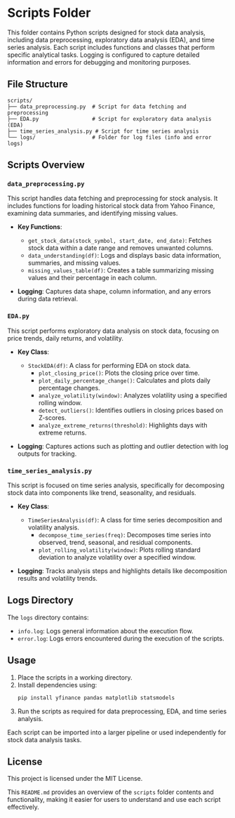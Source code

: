 # Scripts Folder

This folder contains Python scripts designed for stock data analysis, including data preprocessing, exploratory data analysis (EDA), and time series analysis. Each script includes functions and classes that perform specific analytical tasks. Logging is configured to capture detailed information and errors for debugging and monitoring purposes.

## File Structure

```
scripts/
├── data_preprocessing.py  # Script for data fetching and preprocessing
├── EDA.py                 # Script for exploratory data analysis (EDA)
├── time_series_analysis.py # Script for time series analysis
└── logs/                  # Folder for log files (info and error logs)
```

## Scripts Overview

### `data_preprocessing.py`

This script handles data fetching and preprocessing for stock analysis. It includes functions for loading historical stock data from Yahoo Finance, examining data summaries, and identifying missing values.

- **Key Functions**:
    - `get_stock_data(stock_symbol, start_date, end_date)`: Fetches stock data within a date range and removes unwanted columns.
    - `data_understanding(df)`: Logs and displays basic data information, summaries, and missing values.
    - `missing_values_table(df)`: Creates a table summarizing missing values and their percentage in each column.

- **Logging**: Captures data shape, column information, and any errors during data retrieval.

### `EDA.py`

This script performs exploratory data analysis on stock data, focusing on price trends, daily returns, and volatility.

- **Key Class**:
    - `StockEDA(df)`: A class for performing EDA on stock data.
        - `plot_closing_price()`: Plots the closing price over time.
        - `plot_daily_percentage_change()`: Calculates and plots daily percentage changes.
        - `analyze_volatility(window)`: Analyzes volatility using a specified rolling window.
        - `detect_outliers()`: Identifies outliers in closing prices based on Z-scores.
        - `analyze_extreme_returns(threshold)`: Highlights days with extreme returns.

- **Logging**: Captures actions such as plotting and outlier detection with log outputs for tracking.

### `time_series_analysis.py`

This script is focused on time series analysis, specifically for decomposing stock data into components like trend, seasonality, and residuals.

- **Key Class**:
    - `TimeSeriesAnalysis(df)`: A class for time series decomposition and volatility analysis.
        - `decompose_time_series(freq)`: Decomposes time series into observed, trend, seasonal, and residual components.
        - `plot_rolling_volatility(window)`: Plots rolling standard deviation to analyze volatility over a specified window.

- **Logging**: Tracks analysis steps and highlights details like decomposition results and volatility trends.

## Logs Directory

The `logs` directory contains:
- `info.log`: Logs general information about the execution flow.
- `error.log`: Logs errors encountered during the execution of the scripts.

## Usage

1. Place the scripts in a working directory.
2. Install dependencies using:
     ```bash
     pip install yfinance pandas matplotlib statsmodels
     ```
3. Run the scripts as required for data preprocessing, EDA, and time series analysis.

Each script can be imported into a larger pipeline or used independently for stock data analysis tasks.

## License

This project is licensed under the MIT License.

This `README.md` provides an overview of the `scripts` folder contents and functionality, making it easier for users to understand and use each script effectively.
